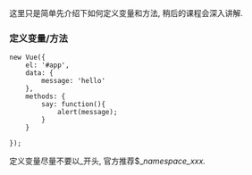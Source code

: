 这里只是简单先介绍下如何定义变量和方法, 稍后的课程会深入讲解.

### 定义变量/方法

```
new Vue({
    el: '#app',
    data: {
        message: 'hello'
    },
    methods: {
        say: function(){
            alert(message);
        }
    }
    
});
```

定义变量尽量不要以\_开头, 官方推荐$\__namespace\_xxx._

### 



